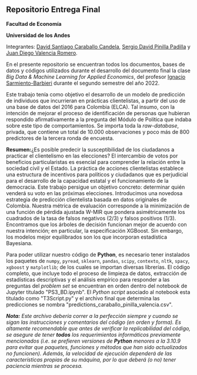 ## Repositorio Entrega Final

**Facultad de Economía**

**Universidad de los Andes**

Integrantes: [David Santiago Caraballo Candela](https://github.com/scaraballoc), [Sergio David Pinilla Padilla](https://github.com/sdpinilla18) y [Juan Diego Valencia Romero](https://github.com/judval).

En el presente repositorio se encuentran todos los documentos, bases de datos y códigos utilizados durante el desarrollo del documento final la clase *Big Data & Machine Learning for Applied Economics*, del profesor [Ignacio Sarmiento-Barbieri](https://ignaciomsarmiento.github.io/igaciomsarmiento) durante el segundo semestre del año 2022.

Este trabajo tenía como objetivo el desarrollo de un modelo de predicción de individuos que incurrieran en prácticas clientelistas, a partir del uso de una base de datos del 2016 para Colombia (ELCA). Tal insumo, con la intención de mejorar el proceso de identificación de personas que hubieran respondido afirmativamente a la pregunta del Módulo de Política que indaba sobre este tipo de comportamientos. Se importa toda la *raw-database*, privada, que contiene un total de 10.000 observaciones y poco más de 800 predictores de la tercera ronda de encuesta. 

**Resumen:**¿Es posible predecir la susceptibilidad de los ciudadanos a practicar el clientelismo en las elecciones? El intercambio de votos por beneficios particularistas es esencial para comprender la relación entre la sociedad civil y el Estado. La práctica de acciones clientelistas establece una estructura de incentivos para políticos y ciudadanos que es perjudicial para el desarrollo de la capacidad estatal y el funcionamiento de la democracia. Este trabajo persigue un objetivo concreto: determinar quién venderá su voto en las próximas elecciones. Introducimos una novedosa estrategia de predicción clientelista basada en datos originales de Colombia. Nuestra métrica de evaluación corresponde a la minimización de una función de pérdida ajustada W-MIR que pondera asimétricamente los cuadrados de la tasa de falsos negativos (2/3) y falsos positivos (1/3). Encontramos que los árboles de decisión funcionan mejor de acuerdo con nuestra intención; en particular, la especificación XGBoost. Sin embargo, los modelos mejor equilibrados son los que incorporan estadística Bayesiana. 

Para poder utilizar nuestro código de **Python**, es necesario tener instalados los paquetes de `numpy`, `pyread`, `sklearn`, `pandas`, `scipy`, `contexto`, `nltk`, `spacy`, `xgboost` y `matplotlib`; de los cuales se importan diversas librerías. El código completo, que incluye todo el proceso de limpieza de datos, extracción de estadísticas descriptivas y el análisis empírico para responder a las preguntas del *problem set* se encuentran en orden dentro del notebook de Jupyter titulado "PS3_BD.ipynb". El *Python script* asociado al notebook esta titulado como "T3Script.py" y el archivo final que determina las predicciones se nombra "predictions_caraballo_pinilla_valencia.csv".

***Nota:*** *Este archivo debería correr a la perfección siempre y cuando se sigan las instrucciones y comentarios del código (en orden y forma). Es altamente recomendable que antes de verificar la replicabilidad del código, se asegure de tener **todos** los requerimientos informáticos previamente mencionados (i.e. se prefieren versiones de **Python** menores a la 3.10.9 para evitar que paquetes, funciones y métodos que han sido actualizados no funcionen). Además, la velocidad de ejecución dependerá de las características propias de su máquina, por lo que deberá (o no) tener paciencia mientras se procesa.*

